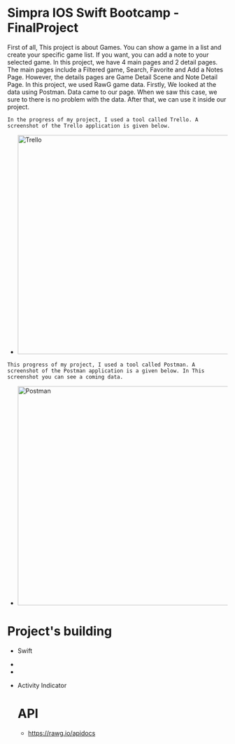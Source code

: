 # Simpra IOS Swift Bootcamp - FinalProject

   First of all, This project is about Games. You can show a game in a list and create your specific game list. If you want, you can add a note to your selected game. In this project, we have 4 main pages and 2 detail pages. The main pages include a Filtered game, Search, Favorite and Add a Notes Page. However, the details pages are Game Detail Scene and Note Detail Page. In this project, we used RawG game data. Firstly, We looked at the data using Postman. Data came to our page. When we saw this case, we sure to there is no problem with the data. After that, we can use it inside our project.
   
    In the progress of my project, I used a tool called Trello. A screenshot of the Trello application is given below.

 -    <img width="500" alt="Trello" src="https://user-images.githubusercontent.com/67964948/214383688-12a3b5fa-a4a8-4286-9c81-82460e759122.png">
    
    This progress of my project, I used a tool called Postman. A screenshot of the Postman application is a given below. In This screenshot you can see a coming data.
    
-   <img width="500" alt="Postman" src="https://user-images.githubusercontent.com/67964948/214384329-02227dad-869f-486a-88c7-5d380969e08c.png">


   
   # Project's building
- Swift
- 
- 
- Activity Indicator
   
   # API
   - https://rawg.io/apidocs
